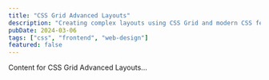 ```yaml
---
title: "CSS Grid Advanced Layouts"
description: "Creating complex layouts using CSS Grid and modern CSS features"
pubDate: 2024-03-06
tags: ["css", "frontend", "web-design"]
featured: false
---
```


Content for CSS Grid Advanced Layouts...